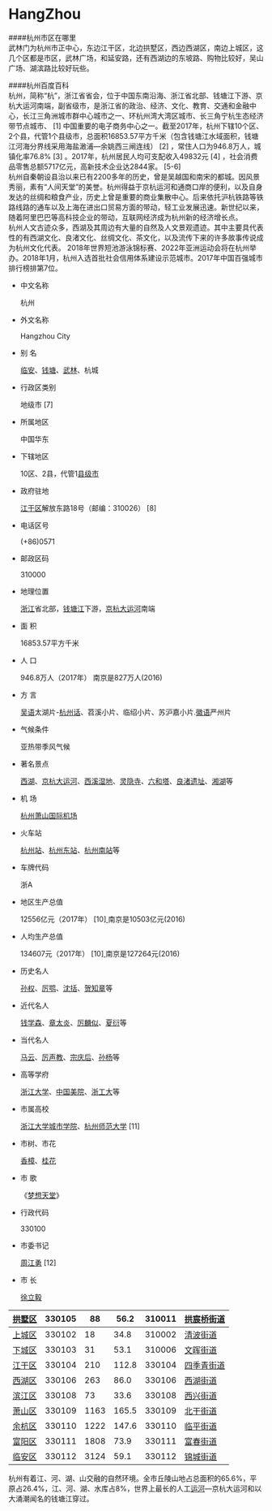 # HangZhou

####杭州市区在哪里  
武林门为杭州市正中心，东边江干区，北边拱墅区，西边西湖区，南边上城区，这几个区都是市区，武林广场，和延安路，还有西湖边的东坡路、购物比较好，吴山广场、湖滨路比较好玩些。

####杭州百度百科  
杭州，简称“杭”，浙江省省会，位于中国东南沿海、浙江省北部、钱塘江下游、京杭大运河南端，副省级市，是浙江省的政治、经济、文化、教育、交通和金融中心，长江三角洲城市群中心城市之一、环杭州湾大湾区城市、长三角宁杭生态经济带节点城市、 [1]  中国重要的电子商务中心之一。截至2017年，杭州下辖10个区、2个县，代管1个县级市，总面积16853.57平方千米（包含钱塘江水域面积，钱塘江河海分界线采用海盐澉浦—余姚西三闸连线） [2]  ，常住人口为946.8万人，城镇化率76.8% [3]  。2017年，杭州居民人均可支配收入49832元 [4]  ，社会消费品零售总额5717亿元，高新技术企业达2844家。 [5-6]   
杭州自秦朝设县治以来已有2200多年的历史，曾是吴越国和南宋的都城。因风景秀丽，素有“人间天堂”的美誉。杭州得益于京杭运河和通商口岸的便利，以及自身发达的丝绸和粮食产业，历史上曾是重要的商业集散中心。后来依托沪杭铁路等铁路线路的通车以及上海在进出口贸易方面的带动，轻工业发展迅速。新世纪以来，随着阿里巴巴等高科技企业的带动，互联网经济成为杭州新的经济增长点。  
杭州人文古迹众多，西湖及其周边有大量的自然及人文景观遗迹。其中主要具代表性的有西湖文化、良渚文化、丝绸文化、茶文化，以及流传下来的许多故事传说成为杭州文化代表。
2018年世界短池游泳锦标赛、2022年亚洲运动会将在杭州举办。2018年1月，杭州入选首批社会信用体系建设示范城市。2017年中国百强城市排行榜排第7位。  

- 中文名称

  杭州

- 外文名称

  Hangzhou City

- 别    名

  [临安](https://baike.baidu.com/item/%E4%B8%B4%E5%AE%89/10481973)、[钱塘](https://baike.baidu.com/item/%E9%92%B1%E5%A1%98/1183592)、[武林](https://baike.baidu.com/item/%E6%AD%A6%E6%9E%97/5956500)、杭城

- 行政区类别

  地级市 [7][ ]()

- 所属地区

  中国华东

- 下辖地区

  10区、2县，代管1[县级市](https://baike.baidu.com/item/%E5%8E%BF%E7%BA%A7%E5%B8%82)

- 政府驻地

  [江干区](https://baike.baidu.com/item/%E6%B1%9F%E5%B9%B2%E5%8C%BA)解放东路18号（邮编：310026） [8][ ]()

- 电话区号

  (+86)0571

- 邮政区码

  310000

- 地理位置

  [浙江](https://baike.baidu.com/item/%E6%B5%99%E6%B1%9F)省北部，[钱塘江](https://baike.baidu.com/item/%E9%92%B1%E5%A1%98%E6%B1%9F)下游，[京杭大运河](https://baike.baidu.com/item/%E4%BA%AC%E6%9D%AD%E5%A4%A7%E8%BF%90%E6%B2%B3)南端

- 面    积

  16853.57平方千米

- 人    口

  946.8万人（2017年） 南京是827万人(2016)

- 方    言

  [吴语](https://baike.baidu.com/item/%E5%90%B4%E8%AF%AD)太湖片-[杭州话](https://baike.baidu.com/item/%E6%9D%AD%E5%B7%9E%E8%AF%9D)、苕溪小片、临绍小片、苏沪嘉小片.[徽语](https://baike.baidu.com/item/%E5%BE%BD%E8%AF%AD)严州片

- 气候条件

  亚热带季风气候

- 著名景点

  [西湖](https://baike.baidu.com/item/%E8%A5%BF%E6%B9%96)、[京杭大运河](https://baike.baidu.com/item/%E4%BA%AC%E6%9D%AD%E5%A4%A7%E8%BF%90%E6%B2%B3)、[西溪湿地](https://baike.baidu.com/item/%E8%A5%BF%E6%BA%AA%E6%B9%BF%E5%9C%B0)、[灵隐寺](https://baike.baidu.com/item/%E7%81%B5%E9%9A%90%E5%AF%BA/110918)、[六和塔](https://baike.baidu.com/item/%E5%85%AD%E5%92%8C%E5%A1%94/487399)、[良渚遗址](https://baike.baidu.com/item/%E8%89%AF%E6%B8%9A%E9%81%97%E5%9D%80)、[湘湖](https://baike.baidu.com/item/%E6%B9%98%E6%B9%96/8989167)等


- 机    场

  [杭州萧山国际机场](https://baike.baidu.com/item/%E6%9D%AD%E5%B7%9E%E8%90%A7%E5%B1%B1%E5%9B%BD%E9%99%85%E6%9C%BA%E5%9C%BA)

- 火车站

  [杭州站](https://baike.baidu.com/item/%E6%9D%AD%E5%B7%9E%E7%AB%99)、[杭州东站](https://baike.baidu.com/item/%E6%9D%AD%E5%B7%9E%E4%B8%9C%E7%AB%99)、[杭州南站](https://baike.baidu.com/item/%E6%9D%AD%E5%B7%9E%E5%8D%97%E7%AB%99)等

- 车牌代码

  浙A

- 地区生产总值

  12556亿元（2017年） [10][ ]()  南京是10503亿元(2016)

- 人均生产总值

  134607元（2017年） [10][ ]() 南京是127264元(2016)

- 历史名人

  [孙权](https://baike.baidu.com/item/%E5%AD%99%E6%9D%83/17337)、[厉鹗](https://baike.baidu.com/item/%E5%8E%89%E9%B9%97)、[沈括](https://baike.baidu.com/item/%E6%B2%88%E6%8B%AC)、[贺知章](https://baike.baidu.com/item/%E8%B4%BA%E7%9F%A5%E7%AB%A0)等

- 近代名人

  [钱学森](https://baike.baidu.com/item/%E9%92%B1%E5%AD%A6%E6%A3%AE/26105)、[章太炎](https://baike.baidu.com/item/%E7%AB%A0%E5%A4%AA%E7%82%8E)、[厉麟似](https://baike.baidu.com/item/%E5%8E%89%E9%BA%9F%E4%BC%BC)、[夏衍](https://baike.baidu.com/item/%E5%A4%8F%E8%A1%8D)等

- 当代名人

  [马云](https://baike.baidu.com/item/%E9%A9%AC%E4%BA%91/6252)、[厉声教](https://baike.baidu.com/item/%E5%8E%89%E5%A3%B0%E6%95%99)、[宗庆后](https://baike.baidu.com/item/%E5%AE%97%E5%BA%86%E5%90%8E)、[孙杨](https://baike.baidu.com/item/%E5%AD%99%E6%9D%A8/1012)等

- 高等学府

  [浙江大学](https://baike.baidu.com/item/%E6%B5%99%E6%B1%9F%E5%A4%A7%E5%AD%A6)、[中国美院](https://baike.baidu.com/item/%E4%B8%AD%E5%9B%BD%E7%BE%8E%E9%99%A2)、[浙工大](https://baike.baidu.com/item/%E6%B5%99%E5%B7%A5%E5%A4%A7)等

- 市属高校

  [浙江大学城市学院](https://baike.baidu.com/item/%E6%B5%99%E6%B1%9F%E5%A4%A7%E5%AD%A6%E5%9F%8E%E5%B8%82%E5%AD%A6%E9%99%A2)、[杭州师范大学](https://baike.baidu.com/item/%E6%9D%AD%E5%B7%9E%E5%B8%88%E8%8C%83%E5%A4%A7%E5%AD%A6) [11][ ]()

- 市树、市花

  [香樟](https://baike.baidu.com/item/%E9%A6%99%E6%A8%9F)、[桂花](https://baike.baidu.com/item/%E6%A1%82%E8%8A%B1)

- 市    歌

  《[梦想天堂](https://baike.baidu.com/item/%E6%A2%A6%E6%83%B3%E5%A4%A9%E5%A0%82/16005283)》

- 行政代码

  330100

- 市委书记

  [周江勇](https://baike.baidu.com/item/%E5%91%A8%E6%B1%9F%E5%8B%87) [12][ ]()

- 市    长

  [徐立毅](https://baike.baidu.com/item/%E5%BE%90%E7%AB%8B%E6%AF%85)

| [拱墅区](https://baike.baidu.com/item/%E6%8B%B1%E5%A2%85%E5%8C%BA) | 330105 | 88   | 56.2  | 310011 | [拱宸桥街道](https://baike.baidu.com/item/%E6%8B%B1%E5%AE%B8%E6%A1%A5%E8%A1%97%E9%81%93) |
| ---------------------------------------- | ------ | ---- | ----- | ------ | ---------------------------------------- |
| [上城区](https://baike.baidu.com/item/%E4%B8%8A%E5%9F%8E%E5%8C%BA) | 330102 | 18   | 34.8  | 310002 | [清波街道](https://baike.baidu.com/item/%E6%B8%85%E6%B3%A2%E8%A1%97%E9%81%93) |
| [下城区](https://baike.baidu.com/item/%E4%B8%8B%E5%9F%8E%E5%8C%BA) | 330103 | 31   | 53.1  | 310006 | [文晖街道](https://baike.baidu.com/item/%E6%96%87%E6%99%96%E8%A1%97%E9%81%93) |
| [江干区](https://baike.baidu.com/item/%E6%B1%9F%E5%B9%B2%E5%8C%BA) | 330104 | 210  | 112.8 | 330104 | [四季青街道](https://baike.baidu.com/item/%E5%9B%9B%E5%AD%A3%E9%9D%92%E8%A1%97%E9%81%93/10411877) |
| [西湖区](https://baike.baidu.com/item/%E8%A5%BF%E6%B9%96%E5%8C%BA) | 330106 | 263  | 86.0  | 330106 | [西湖街道](https://baike.baidu.com/item/%E8%A5%BF%E6%B9%96%E8%A1%97%E9%81%93/6598250) |
| [滨江区](https://baike.baidu.com/item/%E6%BB%A8%E6%B1%9F%E5%8C%BA) | 330108 | 73   | 33.6  | 330108 | [西兴街道](https://baike.baidu.com/item/%E8%A5%BF%E5%85%B4%E8%A1%97%E9%81%93) |
| [萧山区](https://baike.baidu.com/item/%E8%90%A7%E5%B1%B1%E5%8C%BA) | 330109 | 1163 | 165.5 | 330109 | [北干街道](https://baike.baidu.com/item/%E5%8C%97%E5%B9%B2%E8%A1%97%E9%81%93) |
| [余杭区](https://baike.baidu.com/item/%E4%BD%99%E6%9D%AD%E5%8C%BA) | 330110 | 1222 | 147.6 | 330110 | [临平街道](https://baike.baidu.com/item/%E4%B8%B4%E5%B9%B3%E8%A1%97%E9%81%93) |
| [富阳区](https://baike.baidu.com/item/%E5%AF%8C%E9%98%B3%E5%8C%BA) | 330111 | 1808 | 73.9  | 330111 | [富春街道](https://baike.baidu.com/item/%E5%AF%8C%E6%98%A5%E8%A1%97%E9%81%93) |
| [临安区](https://baike.baidu.com/item/%E4%B8%B4%E5%AE%89%E5%8C%BA) | 330112 | 3124 | 59.1  | 330112 | [锦城街道](https://baike.baidu.com/item/%E9%94%A6%E5%9F%8E%E8%A1%97%E9%81%93) |

杭州有着江、河、湖、山交融的自然环境。全市丘陵山地占总面积的65.6%，平原占26.4%，江、河、湖、水库占8%，世界上最长的人工[运河](https://baike.baidu.com/item/%E8%BF%90%E6%B2%B3)—京杭大运河和以大涌潮闻名的钱塘江穿过。

